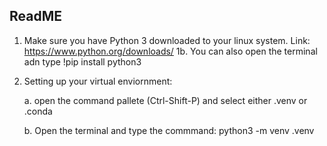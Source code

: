## ReadME

1. Make sure you have Python 3 downloaded to your linux system. Link: https://www.python.org/downloads/
   1b. You can also open the terminal adn type !pip install python3
2. Setting up your virtual enviornment:
   
   a. open the command pallete (Ctrl-Shift-P) and select either .venv or .conda
   
   b. Open the terminal and type the commmand: python3 -m venv .venv

